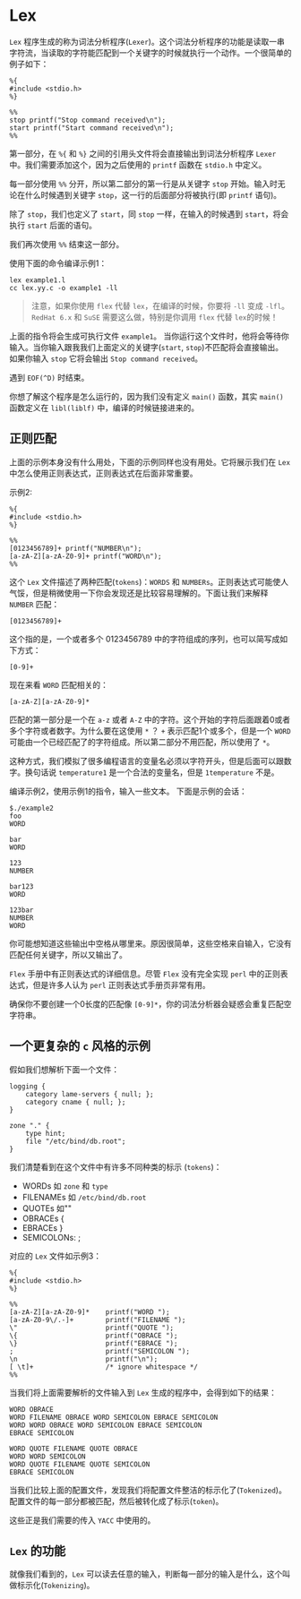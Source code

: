 # Lex

`Lex` 程序生成的称为词法分析程序(`Lexer`)。这个词法分析程序的功能是读取一串字符流，当读取的字符能匹配到一个关键字的时候就执行一个动作。一个很简单的例子如下：


```
%{
#include <stdio.h>
%}

%%
stop printf("Stop command received\n");
start printf("Start command received\n");
%%
```

第一部分，在 `%{` 和 `%}` 之间的引用头文件将会直接输出到词法分析程序 `Lexer` 中。我们需要添加这个，因为之后使用的 `printf` 函数在 `stdio.h` 中定义。

每一部分使用 `%%` 分开，所以第二部分的第一行是从关键字 `stop` 开始。输入时无论在什么时候遇到关键字 `stop`，这一行的后面部分将被执行(即 `printf` 语句)。

除了 `stop`，我们也定义了 `start`，同 `stop` 一样，在输入的时候遇到 `start`，将会执行 `start` 后面的语句。

我们再次使用 `%%` 结束这一部分。

使用下面的命令编译示例1：

```
lex example1.l
cc lex.yy.c -o example1 -ll
```

> 注意，如果你使用 `flex` 代替 `lex`，在编译的时候，你要将 `-ll` 变成 `-lfl`。`RedHat 6.x` 和 `SuSE` 需要这么做，特别是你调用 `flex` 代替 `lex`的时候！

上面的指令将会生成可执行文件 `example1`。 当你运行这个文件时，他将会等待你输入。当你输入跟我我们上面定义的关键字(`start`, `stop`)不匹配将会直接输出。 如果你输入 `stop` 它将会输出 `Stop command received`。

遇到 `EOF(^D)` 时结束。

你想了解这个程序是怎么运行的，因为我们没有定义 `main()` 函数，其实 `main()` 函数定义在 `libl(liblf)` 中，编译的时候链接进来的。

## 正则匹配

上面的示例本身没有什么用处，下面的示例同样也没有用处。它将展示我们在 `Lex` 中怎么使用正则表达式，正则表达式在后面非常重要。

示例2:

```
%{
#include <stdio.h>
%}

%%
[0123456789]+ printf("NUMBER\n");
[a-zA-Z][a-zA-Z0-9]+ printf("WORD\n");
%%
```
这个 `Lex` 文件描述了两种匹配(`tokens`)：`WORDS` 和 `NUMBERs`。正则表达式可能使人气馁，但是稍微使用一下你会发现还是比较容易理解的。下面让我们来解释 `NUMBER` 匹配：

`[0123456789]+`

这个指的是，一个或者多个 0123456789 中的字符组成的序列，也可以简写成如下方式：

`[0-9]+`

现在来看 `WORD` 匹配相关的：

`[a-zA-Z][a-zA-Z0-9]*`

匹配的第一部分是一个在 `a-z` 或者 `A-Z` 中的字符。这个开始的字符后面跟着0或者多个字符或者数字。为什么要在这使用 `*` ？ `+` 表示匹配1个或多个，但是一个 `WORD` 可能由一个已经匹配了的字符组成。所以第二部分不用匹配，所以使用了 `*`。

这种方式，我们模拟了很多编程语言的变量名必须以字符开头，但是后面可以跟数字。换句话说 `temperature1` 是一个合法的变量名，但是 `1temperature` 不是。

编译示例2，使用示例1的指令，输入一些文本。 下面是示例的会话：

```
$./example2
foo
WORD

bar
WORD

123
NUMBER

bar123
WORD

123bar
NUMBER
WORD
```

你可能想知道这些输出中空格从哪里来。原因很简单，这些空格来自输入，它没有匹配任何关键字，所以又输出了。

`Flex` 手册中有正则表达式的详细信息。尽管 `Flex` 没有完全实现 `perl` 中的正则表达式，但是许多人认为 `perl` 正则表达式手册页非常有用。

确保你不要创建一个0长度的匹配像 `[0-9]*`，你的词法分析器会疑惑会重复匹配空字符串。


## 一个更复杂的 `c` 风格的示例

假如我们想解析下面一个文件：

```
logging {
	category lame-servers { null; };
	category cname { null; };
}

zone "." {
	type hint;
	file "/etc/bind/db.root";
}
```

我们清楚看到在这个文件中有许多不同种类的标示 (`tokens`)：

- WORDs  如 `zone` 和 `type`
- FILENAMEs 如 `/etc/bind/db.root`
- QUOTEs 如""
- OBRACEs {
- EBRACEs }
- SEMICOLONs: ;

对应的 `Lex` 文件如示例3：

```
%{
#include <stdio.h>
%}

%%
[a-zA-Z][a-zA-Z0-9]*    printf("WORD ");
[a-zA-Z0-9\/.-]+        printf("FILENAME ");
\"                      printf("QUOTE ");
\{                      printf("OBRACE ");
\}                      printf("EBRACE ");
;                       printf("SEMICOLON ");
\n                      printf("\n");
[ \t]+                  /* ignore whitespace */
%%

```

当我们将上面需要解析的文件输入到 `Lex` 生成的程序中，会得到如下的结果：

```
WORD OBRACE
WORD FILENAME OBRACE WORD SEMICOLON EBRACE SEMICOLON
WORD WORD OBRACE WORD SEMICOLON EBRACE SEMICOLON
EBRACE SEMICOLON

WORD QUOTE FILENAME QUOTE OBRACE
WORD WORD SEMICOLON
WORD QUOTE FILENAME QUOTE SEMICOLON
EBRACE SEMICOLON
```

当我们比较上面的配置文件，发现我们将配置文件整洁的标示化了(`Tokenized`)。配置文件的每一部分都被匹配，然后被转化成了标示(`token`)。

这些正是我们需要的传入 `YACC` 中使用的。

## `Lex` 的功能

就像我们看到的，`Lex` 可以读去任意的输入，判断每一部分的输入是什么，这个叫做标示化(`Tokenizing`)。








